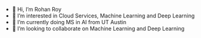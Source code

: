 - 👋 Hi, I’m Rohan Roy
- 👀 I’m interested in Cloud Services, Machine Learning and Deep Learning
- 🌱 I’m currently doing MS in AI from UT Austin
- 💞️ I’m looking to collaborate on Machine Learning and Deep Learning
<!--- - 📫 How to reach me ...
--->
<!---
Rohan-Roy/Rohan-Roy is a ✨ special ✨ repository because its `README.md` (this file) appears on your GitHub profile.
You can click the Preview link to take a look at your changes.
--->
